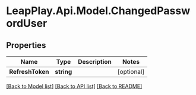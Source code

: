 # LeapPlay.Api.Model.ChangedPasswordUser
## Properties

Name | Type | Description | Notes
------------ | ------------- | ------------- | -------------
**RefreshToken** | **string** |  | [optional] 

[[Back to Model list]](../README.md#documentation-for-models) [[Back to API list]](../README.md#documentation-for-api-endpoints) [[Back to README]](../README.md)

